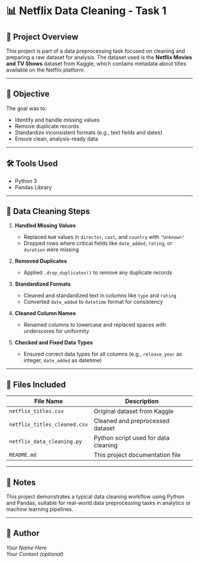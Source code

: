 
# 📊 Netflix Data Cleaning - Task 1

## 🧩 Project Overview

This project is part of a data preprocessing task focused on cleaning and preparing a raw dataset for analysis. The dataset used is the **Netflix Movies and TV Shows** dataset from Kaggle, which contains metadata about titles available on the Netflix platform.

---

## 🎯 Objective

The goal was to:
- Identify and handle missing values
- Remove duplicate records
- Standardize inconsistent formats (e.g., text fields and dates)
- Ensure clean, analysis-ready data

---

## 🛠️ Tools Used

- Python 3
- Pandas Library

---

## 🔧 Data Cleaning Steps

1. **Handled Missing Values**
   - Replaced `NaN` values in `director`, `cast`, and `country` with `"Unknown"`
   - Dropped rows where critical fields like `date_added`, `rating`, or `duration` were missing

2. **Removed Duplicates**
   - Applied `.drop_duplicates()` to remove any duplicate records

3. **Standardized Formats**
   - Cleaned and standardized text in columns like `type` and `rating`
   - Converted `date_added` to `datetime` format for consistency

4. **Cleaned Column Names**
   - Renamed columns to lowercase and replaced spaces with underscores for uniformity

5. **Checked and Fixed Data Types**
   - Ensured correct data types for all columns (e.g., `release_year` as integer, `date_added` as datetime)

---

## 📁 Files Included

| File Name                  | Description                                |
|---------------------------|--------------------------------------------|
| `netflix_titles.csv`      | Original dataset from Kaggle               |
| `netflix_titles_cleaned.csv` | Cleaned and preprocessed dataset         |
| `netflix_data_cleaning.py`| Python script used for data cleaning       |
| `README.md`               | This project documentation file            |

---

## 📌 Notes

This project demonstrates a typical data cleaning workflow using Python and Pandas, suitable for real-world data preprocessing tasks in analytics or machine learning pipelines.

---

## 🧠 Author

*Your Name Here*  
*Your Contact (optional)*
